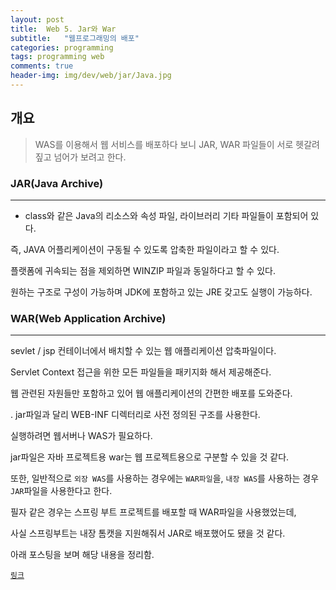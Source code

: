 ```yaml
---
layout: post
title:  Web 5. Jar와 War
subtitle:   "웹프로그래밍의 배포"
categories: programming
tags: programming web
comments: true
header-img: img/dev/web/jar/Java.jpg
---
```


## 개요
> WAS를 이용해서 웹 서비스를 배포하다 보니 JAR, WAR 파일들이 서로 헷갈려 짚고 넘어가 보려고 한다.

### JAR(Java Archive)
---
 
- class와 같은 Java의 리소스와 속성 파일, 라이브러리 기타 파일들이 포함되어 있다. 

즉, JAVA 어플리케이션이 구동될 수 있도록 압축한 파일이라고 할 수 있다. 

플랫폼에 귀속되는 점을 제외하면 WINZIP 파일과 동일하다고 할 수 있다. 

원하는 구조로 구성이 가능하며 JDK에 포함하고 있는 JRE 갖고도 실행이 가능하다.
 

### WAR(Web Application Archive)
---

sevlet / jsp 컨테이너에서 배치할 수 있는 웹 애플리케이션 압축파일이다.

Servlet Context 접근을 위한 모든 파일들을 패키지화 해서 제공해준다.

웹 관련된 자원들만 포함하고 있어 웹 애플리케이션의 간편한 배포를 도와준다.

. jar파일과 달리 WEB-INF 디렉터리로 사전 정의된 구조를 사용한다.

실행하려면 웹서버나 WAS가 필요하다. 

 
jar파일은 자바 프로젝트용 war는 웹 프로젝트용으로 구분할 수 있을 것 같다.

또한, 일반적으로 `외장 WAS`를 사용하는 경우에는 `WAR파일`을, `내장 WAS`를 사용하는 경우 `JAR`파일을 사용한다고 한다.

필자 같은 경우는 스프링 부트 프로젝트를 배포할 때 WAR파일을 사용했었는데,

사실 스프링부트는 내장 톰캣을 지원해줘서 JAR로 배포했어도 됐을 것 같다.

 

아래 포스팅을 보며 해당 내용을 정리함.

[`링크`](https://ifuwanna.tistory.com/224)